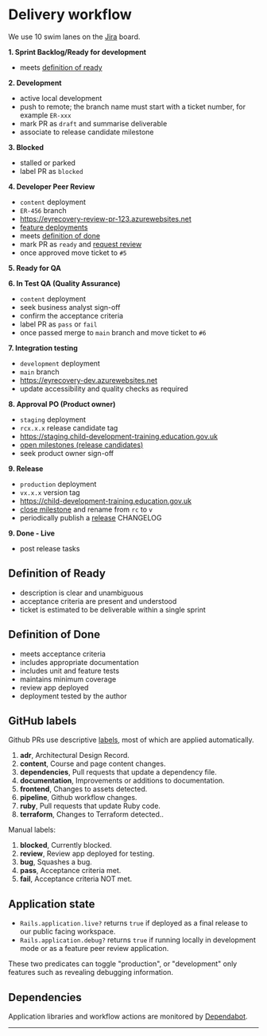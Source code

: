 # Delivery workflow

We use 10 swim lanes on the [Jira][jira] board.

**1. Sprint Backlog/Ready for development**

- meets [definition of ready](#definition-of-ready)

**2. Development**

- active local development
- push to remote; the branch name must start with a ticket number, for example `ER-xxx`
- mark PR as `draft` and summarise deliverable
- associate to release candidate milestone

**3. Blocked**

- stalled or parked
- label PR as `blocked`

**4. Developer Peer Review**

- `content` deployment
- `ER-456` branch
- <https://eyrecovery-review-pr-123.azurewebsites.net>
- [feature deployments][deployments]
- meets [definition of done](#definition-of-done)
- mark PR as `ready` and [request review](#review-process)
- once approved move ticket to `#5`

**5. Ready for QA**

**6. In Test QA (Quality Assurance)**

- `content` deployment
- seek business analyst sign-off
- confirm the acceptance criteria
- label PR as `pass` or `fail`
- once passed merge to `main` branch and move ticket to `#6`

**7. Integration testing**

- `development` deployment
- `main` branch
- <https://eyrecovery-dev.azurewebsites.net>
- update accessibility and quality checks as required

**8. Approval PO (Product owner)**

- `staging` deployment
- `rcx.x.x` release candidate tag
- <https://staging.child-development-training.education.gov.uk>
- [open milestones (release candidates)][release-candidates]
- seek product owner sign-off

**9. Release**

- `production` deployment
- `vx.x.x` version tag
- <https://child-development-training.education.gov.uk>
- [close milestone][released-versions] and rename from `rc` to `v`
- periodically publish a [release][releases] CHANGELOG

**9. Done - Live**

- post release tasks


## Definition of Ready

- description is clear and unambiguous
- acceptance criteria are present and understood
- ticket is estimated to be deliverable within a single sprint

## Definition of Done

- meets acceptance criteria
- includes appropriate documentation
- includes unit and feature tests
- maintains minimum coverage
- review app deployed
- deployment tested by the author

## GitHub labels

Github PRs use descriptive [labels][labels], most of which are applied automatically.


1. **adr**, Architectural Design Record.
1. **content**, Course and page content changes.
1. **dependencies**, Pull requests that update a dependency file.
1. **documentation**, Improvements or additions to documentation.
1. **frontend**, Changes to assets detected.
1. **pipeline**, Github workflow changes.
1. **ruby**, Pull requests that update Ruby code.
1. **terraform**, Changes to Terraform detected..

Manual labels:

1. **blocked**, Currently blocked.
1. **review**, Review app deployed for testing.
1. **bug**, Squashes a bug.
1. **pass**, Acceptance criteria met.
1. **fail**, Acceptance criteria NOT met.



## Application state

- `Rails.application.live?` returns `true` if deployed as a final release to our public facing workspace.
- `Rails.application.debug?` returns `true` if running locally in development mode or as a feature peer review application.

These two predicates can toggle "production", or "development" only features such as revealing debugging information.


## Dependencies

Application libraries and workflow actions are monitored by [Dependabot][dependabot].


---

[jira]: https://dfedigital.atlassian.net/jira/software/projects/ER
[deployments]: https://dfedigital.atlassian.net/jira/software/projects/ER/deployments

[release-candidates]: https://github.com/DFE-Digital/early-years-foundation-reform/milestones?state=open
[released-versions]: https://github.com/DFE-Digital/early-years-foundation-reform/milestones?state=closed
[tags]: https://github.com/DFE-Digital/early-years-foundation-reform/tags
[releases]: https://github.com/DFE-Digital/early-years-foundation-reform/releases
[labels]: https://github.com/DFE-Digital/early-years-foundation-reform/labels
[dependabot]: https://github.com/DFE-Digital/early-years-foundation-reform/security/dependabot